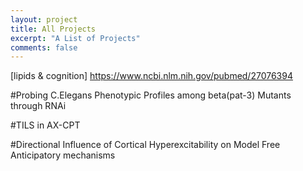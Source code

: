 ```yaml
---
layout: project
title: All Projects
excerpt: "A List of Projects"
comments: false
---
```



[lipids & cognition] https://www.ncbi.nlm.nih.gov/pubmed/27076394



#Probing C.Elegans Phenotypic Profiles among beta(pat-3) Mutants through RNAi </br>




#TILS in AX-CPT <br/>


#Directional Influence of Cortical Hyperexcitability on Model Free Anticipatory mechanisms   

